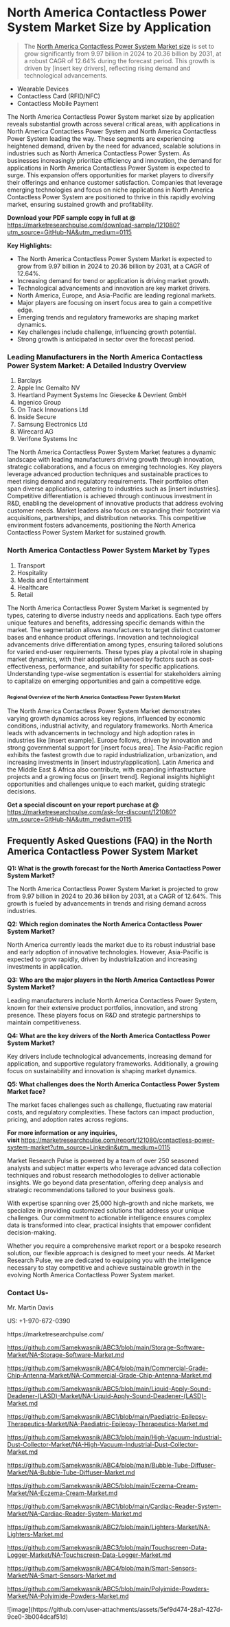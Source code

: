 <h1>North America Contactless Power System Market&nbsp;Size by Application</h1><blockquote><p>The <a href="https://marketresearchpulse.com/download-sample/121080?utm_source=GitHub-NA&amp;utm_medium=0115">North America Contactless Power System Market size</a> is set to grow significantly from 9.97 billion in 2024 to 20.36 billion by 2031, at a robust CAGR of 12.64% during the forecast period. This growth is driven by [insert key drivers], reflecting rising demand and technological advancements.</p></blockquote><ul><li>Wearable Devices<li> Contactless Card (RFID/NFC)<li> Contactless Mobile Payment</li></ul><p>The North America Contactless Power System market size by application reveals substantial growth across several critical areas, with applications in North America Contactless Power System and North America Contactless Power System leading the way. These segments are experiencing heightened demand, driven by the need for advanced, scalable solutions in industries such as North America Contactless Power System. As businesses increasingly prioritize efficiency and innovation, the demand for applications in North America Contactless Power System is expected to surge. This expansion offers opportunities for market players to diversify their offerings and enhance customer satisfaction. Companies that leverage emerging technologies and focus on niche applications in North America Contactless Power System are positioned to thrive in this rapidly evolving market, ensuring sustained growth and profitability.</p><p><strong>Download your PDF sample copy in full at @ </strong><a href="https://marketresearchpulse.com/download-sample/121080?utm_source=GitHub-NA&amp;utm_medium=0115">https://marketresearchpulse.com/download-sample/121080?utm_source=GitHub-NA&amp;utm_medium=0115</a></p><p><strong>Key Highlights: </strong></p><ul><li>The North America Contactless Power System Market is expected to grow from 9.97 billion in 2024 to 20.36 billion by 2031, at a CAGR of 12.64%.</li><li>Increasing demand for trend or application is driving market growth.</li><li>Technological advancements and innovation are key market drivers.</li><li>North America, Europe, and Asia-Pacific are leading regional markets.</li><li>Major players are focusing on insert focus area to gain a competitive edge.</li><li>Emerging trends and regulatory frameworks are shaping market dynamics.</li><li>Key challenges include challenge, influencing growth potential.</li><li>Strong growth is anticipated in sector over the forecast period.</li></ul><h3>Leading Manufacturers in the North America Contactless Power System Market: A Detailed Industry Overview</h3><ol><li>Barclays</li><li>Apple Inc Gemalto NV</li><li>Heartland Payment Systems Inc Giesecke & Devrient GmbH</li><li>Ingenico Group</li><li>On Track Innovations Ltd</li><li>Inside Secure</li><li>Samsung Electronics Ltd</li><li>Wirecard AG</li><li>Verifone Systems Inc</li></ol><div class="flex max-w-full flex-col flex-grow"><div class="min-h-8 text-message flex w-full flex-col items-end gap-2 whitespace-normal break-words [.text-message+&amp;]:mt-5" dir="auto" data-message-author-role="assistant" data-message-id="fd8432e4-4910-450d-b182-61b7bfb0a01f" data-message-model-slug="gpt-4o"><div class="flex w-full flex-col gap-1 empty:hidden first:pt-[3px]"><div class="markdown prose w-full break-words dark:prose-invert light"><p>The North America Contactless Power System Market features a dynamic landscape with leading manufacturers driving growth through innovation, strategic collaborations, and a focus on emerging technologies. Key players leverage advanced production techniques and sustainable practices to meet rising demand and regulatory requirements. Their portfolios often span diverse applications, catering to industries such as [insert industries]. Competitive differentiation is achieved through continuous investment in R&amp;D, enabling the development of innovative products that address evolving customer needs. Market leaders also focus on expanding their footprint via acquisitions, partnerships, and distribution networks. This competitive environment fosters advancements, positioning the North America Contactless Power System Market for sustained growth.</p></div></div></div></div><h3>North America Contactless Power System Market by Types</h3><ol><li>Transport<li> Hospitality<li> Media and Entertainment<li> Healthcare<li> Retail</li></ol><div class="flex max-w-full flex-col flex-grow"><div class="min-h-8 text-message flex w-full flex-col items-end gap-2 whitespace-normal break-words [.text-message+&amp;]:mt-5" dir="auto" data-message-author-role="assistant" data-message-id="084470be-0bb7-4664-bddf-5156b4f41249" data-message-model-slug="gpt-4o-mini"><div class="flex w-full flex-col gap-1 empty:hidden first:pt-[3px]"><div class="markdown prose w-full break-words dark:prose-invert light"><p>The North America Contactless Power System Market is segmented by types, catering to diverse industry needs and applications. Each type offers unique features and benefits, addressing specific demands within the market. The segmentation allows manufacturers to target distinct customer bases and enhance product offerings. Innovation and technological advancements drive differentiation among types, ensuring tailored solutions for varied end-user requirements. These types play a pivotal role in shaping market dynamics, with their adoption influenced by factors such as cost-effectiveness, performance, and suitability for specific applications. Understanding type-wise segmentation is essential for stakeholders aiming to capitalize on emerging opportunities and gain a competitive edge.</p></div></div></div></div><h3><span style="font-size: 11px;">Regional Overview of the North America Contactless Power System Market</span></h3><div class="flex max-w-full flex-col flex-grow"><div class="min-h-8 text-message flex w-full flex-col items-end gap-2 whitespace-normal break-words [.text-message+&amp;]:mt-5" dir="auto" data-message-author-role="assistant" data-message-id="e9038762-ce64-4e30-91c9-9bd413514231" data-message-model-slug="gpt-4o-mini"><div class="flex w-full flex-col gap-1 empty:hidden first:pt-[3px]"><div class="markdown prose w-full break-words dark:prose-invert light"><p>The North America Contactless Power System Market demonstrates varying growth dynamics across key regions, influenced by economic conditions, industrial activity, and regulatory frameworks. North America leads with advancements in technology and high adoption rates in industries like [insert example]. Europe follows, driven by innovation and strong governmental support for [insert focus area]. The Asia-Pacific region exhibits the fastest growth due to rapid industrialization, urbanization, and increasing investments in [insert industry/application]. Latin America and the Middle East &amp; Africa also contribute, with expanding infrastructure projects and a growing focus on [insert trend]. Regional insights highlight opportunities and challenges unique to each market, guiding strategic decisions.</p></div></div></div></div><p><strong>Get a special discount on your report purchase at @ </strong><a href="https://marketresearchpulse.com/ask-for-discount/121080?utm_source=GitHub-NA&amp;utm_medium=0115">https://marketresearchpulse.com/ask-for-discount/121080?utm_source=GitHub-NA&amp;utm_medium=0115</a></p><h2>Frequently Asked Questions (FAQ) in the North America Contactless Power System Market</h2><p><strong>Q1: What is the growth forecast for the North America Contactless Power System Market?</strong></p><p>The North America Contactless Power System Market is projected to grow from 9.97 billion in 2024 to 20.36 billion by 2031, at a CAGR of 12.64%. This growth is fueled by advancements in trends and rising demand across industries.</p><p><strong>Q2: Which region dominates the North America Contactless Power System Market?</strong></p><p>North America currently leads the market due to its robust industrial base and early adoption of innovative technologies. However, Asia-Pacific is expected to grow rapidly, driven by industrialization and increasing investments in application.</p><p><strong>Q3: Who are the major players in the North America Contactless Power System Market?</strong></p><p>Leading manufacturers include North America Contactless Power System, known for their extensive product portfolios, innovation, and strong presence. These players focus on R&amp;D and strategic partnerships to maintain competitiveness.</p><p><strong>Q4: What are the key drivers of the North America Contactless Power System Market?</strong></p><p>Key drivers include technological advancements, increasing demand for application, and supportive regulatory frameworks. Additionally, a growing focus on sustainability and innovation is shaping market dynamics.</p><p><strong>Q5: What challenges does the North America Contactless Power System Market face?</strong></p><p>The market faces challenges such as challenge, fluctuating raw material costs, and regulatory complexities. These factors can impact production, pricing, and adoption rates across regions.</p><p><strong>For more information or any inquiries, visit&nbsp;</strong><a href="https://marketresearchpulse.com/report/121080/contactless-power-system-market?utm_source=Linkedin&utm_medium=0115">https://marketresearchpulse.com/report/121080/contactless-power-system-market?utm_source=Linkedin&utm_medium=0115</a></p><p>Market Research Pulse is powered by a team of over 250 seasoned analysts and subject matter experts who leverage advanced data collection techniques and robust research methodologies to deliver actionable insights. We go beyond data presentation, offering deep analysis and strategic recommendations tailored to your business goals.</p><p>With expertise spanning over 25,000 high-growth and niche markets, we specialize in providing customized solutions that address your unique challenges. Our commitment to actionable intelligence ensures complex data is transformed into clear, practical insights that empower confident decision-making.</p><p>Whether you require a comprehensive market report or a bespoke research solution, our flexible approach is designed to meet your needs. At Market Research Pulse, we are dedicated to equipping you with the intelligence necessary to stay competitive and achieve sustainable growth in the evolving North America Contactless Power System market.</p><h3><strong>Contact Us-</strong></h3><p>Mr. Martin Davis</p><p>US: +1-970-672-0390</p><p>https://marketresearchpulse.com/</p><p><a href="https://github.com/Samekwasnik/ABC3/blob/main/Storage-Software-Market/NA-Storage-Software-Market.md">https://github.com/Samekwasnik/ABC3/blob/main/Storage-Software-Market/NA-Storage-Software-Market.md</a></p><p><a href="https://github.com/Samekwasnik/ABC4/blob/main/Commercial-Grade-Chip-Antenna-Market/NA-Commercial-Grade-Chip-Antenna-Market.md">https://github.com/Samekwasnik/ABC4/blob/main/Commercial-Grade-Chip-Antenna-Market/NA-Commercial-Grade-Chip-Antenna-Market.md</a></p><p><a href="https://github.com/Samekwasnik/ABC5/blob/main/Liquid-Apply-Sound-Deadener-(LASD)-Market/NA-Liquid-Apply-Sound-Deadener-(LASD)-Market.md">https://github.com/Samekwasnik/ABC5/blob/main/Liquid-Apply-Sound-Deadener-(LASD)-Market/NA-Liquid-Apply-Sound-Deadener-(LASD)-Market.md</a></p><p><a href="https://github.com/Samekwasnik/ABC1/blob/main/Paediatric-Epilepsy-Therapeutics-Market/NA-Paediatric-Epilepsy-Therapeutics-Market.md">https://github.com/Samekwasnik/ABC1/blob/main/Paediatric-Epilepsy-Therapeutics-Market/NA-Paediatric-Epilepsy-Therapeutics-Market.md</a></p><p><a href="https://github.com/Samekwasnik/ABC3/blob/main/High-Vacuum-Industrial-Dust-Collector-Market/NA-High-Vacuum-Industrial-Dust-Collector-Market.md">https://github.com/Samekwasnik/ABC3/blob/main/High-Vacuum-Industrial-Dust-Collector-Market/NA-High-Vacuum-Industrial-Dust-Collector-Market.md</a></p><p><a href="https://github.com/Samekwasnik/ABC4/blob/main/Bubble-Tube-Diffuser-Market/NA-Bubble-Tube-Diffuser-Market.md">https://github.com/Samekwasnik/ABC4/blob/main/Bubble-Tube-Diffuser-Market/NA-Bubble-Tube-Diffuser-Market.md</a></p><p><a href="https://github.com/Samekwasnik/ABC5/blob/main/Eczema-Cream-Market/NA-Eczema-Cream-Market.md">https://github.com/Samekwasnik/ABC5/blob/main/Eczema-Cream-Market/NA-Eczema-Cream-Market.md</a></p><p><a href="https://github.com/Samekwasnik/ABC1/blob/main/Cardiac-Reader-System-Market/NA-Cardiac-Reader-System-Market.md">https://github.com/Samekwasnik/ABC1/blob/main/Cardiac-Reader-System-Market/NA-Cardiac-Reader-System-Market.md</a></p><p><a href="https://github.com/Samekwasnik/ABC2/blob/main/Lighters-Market/NA-Lighters-Market.md">https://github.com/Samekwasnik/ABC2/blob/main/Lighters-Market/NA-Lighters-Market.md</a></p><p><a href="https://github.com/Samekwasnik/ABC3/blob/main/Touchscreen-Data-Logger-Market/NA-Touchscreen-Data-Logger-Market.md">https://github.com/Samekwasnik/ABC3/blob/main/Touchscreen-Data-Logger-Market/NA-Touchscreen-Data-Logger-Market.md</a></p><p><a href="https://github.com/Samekwasnik/ABC4/blob/main/Smart-Sensors-Market/NA-Smart-Sensors-Market.md">https://github.com/Samekwasnik/ABC4/blob/main/Smart-Sensors-Market/NA-Smart-Sensors-Market.md</a></p><p><a href="https://github.com/Samekwasnik/ABC5/blob/main/Polyimide-Powders-Market/NA-Polyimide-Powders-Market.md">https://github.com/Samekwasnik/ABC5/blob/main/Polyimide-Powders-Market/NA-Polyimide-Powders-Market.md</a></p>
![image](https://github.com/user-attachments/assets/5ef9d474-28a1-427d-9ce0-3b004dcaf51d)
